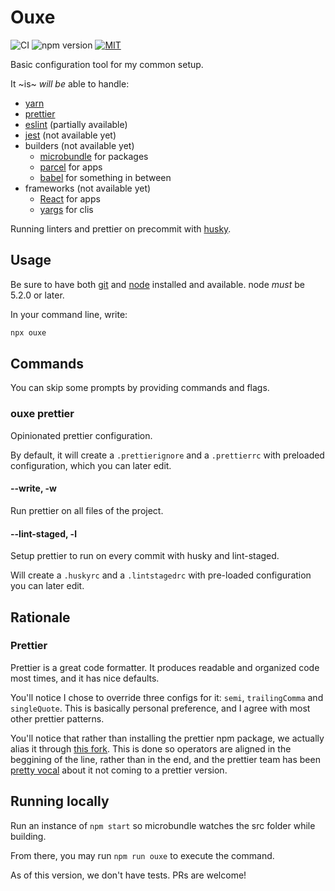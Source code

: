 # Ouxe

![CI](https://github.com/Yurickh/ouxe/workflows/CI/badge.svg)
![npm version](https://img.shields.io/npm/v/ouxe?label=npm+version&logo=npm)
[![MIT](https://img.shields.io/github/license/Yurickh/ouxe)](https://github.com/Yurickh/ouxe/blob/master/LICENSE)

Basic configuration tool for my common setup.

It ~is~ _will be_ able to handle:

- [yarn](https://yarnpkg.com)
- [prettier](https://prettier.io)
- [eslint](https://eslint.org) (partially available)
- [jest](https://jestjs.io) (not available yet)
- builders (not available yet)
  - [microbundle](https://github.com/developit/microbundle) for packages
  - [parcel](https://parceljs.org) for apps
  - [babel](https://babeljs.io) for something in between
- frameworks (not available yet)
  - [React](https://reactjs.org) for apps
  - [yargs](http://yargs.js.org) for clis

Running linters and prettier on precommit with [husky](https://github.com/typicode/husky).

## Usage

Be sure to have both [git](https://git-scm.com) and [node](https://nodejs.org/en/) installed and available. node _must_ be 5.2.0 or later.

In your command line, write:

```bash
npx ouxe
```

## Commands

You can skip some prompts by providing commands and flags.

### ouxe prettier

Opinionated prettier configuration.

By default, it will create a `.prettierignore` and a `.prettierrc` with preloaded configuration, which you can later edit.

#### --write, -w

Run prettier on all files of the project.

#### --lint-staged, -l

Setup prettier to run on every commit with husky and lint-staged.

Will create a `.huskyrc` and a `.lintstagedrc` with pre-loaded configuration you can later edit.

## Rationale

### Prettier

Prettier is a great code formatter. It produces readable and organized code most times, and it has nice defaults.

You'll notice I chose to override three configs for it: `semi`, `trailingComma` and `singleQuote`. This is basically personal preference, and I agree with most other prettier patterns.

You'll notice that rather than installing the prettier npm package, we actually alias it through [this fork](https://www.npmjs.com/package/@btmills/prettier). This is done so operators are aligned in the beggining of the line, rather than in the end, and the prettier team has been [pretty vocal](https://github.com/prettier/prettier/pull/5108#issuecomment-423278455) about it not coming to a prettier version.

## Running locally

Run an instance of `npm start` so microbundle watches the src folder while building.

From there, you may run `npm run ouxe` to execute the command.

As of this version, we don't have tests. PRs are welcome!
